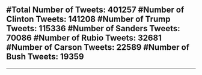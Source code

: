 #Total Number of Tweets: 401257 
#Number of Clinton Tweets: 141208
#Number of Trump Tweets: 115336
#Number of Sanders Tweets: 70086
#Number of Rubio Tweets: 32681
#Number of Carson Tweets: 22589
#Number of Bush Tweets: 19359
---
---
